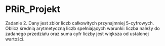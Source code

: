 # PRiR_Projekt

Zadanie 2.
Dany jest zbiór liczb całkowitych przynajmniej 5-cyfrowych. 
Oblicz średnią arytmetyczną  liczb spełniających warunki: 
liczba należy do zadanego przedziału oraz suma  cyfr liczby jest większa od ustalonej wartości.
